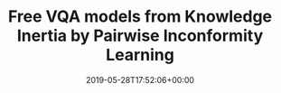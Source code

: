 ---
title: "Free VQA models from Knowledge Inertia by Pairwise Inconformity Learning"
authors:
- Yiyi Zhou
- Rongrong Ji
- Jinsong Su
- Xiangming Li
- Xiaoshuai Sun
author_notes:
- 
- 
- 
- 
- 
date: "2019-05-28T17:52:06+00:00"
publishDate: "2025-05-28T17:52:06+00:00"
publication_types: []
publication: "**In Proc. of AAAI 2019.** (CCF-A类)"
---